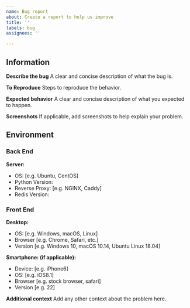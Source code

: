```yaml
---
name: Bug report
about: Create a report to help us improve
title: ''
labels: bug
assignees: ''

---
```


## Information

**Describe the bug**
A clear and concise description of what the bug is.

**To Reproduce**
Steps to reproduce the behavior.

**Expected behavior**
A clear and concise description of what you expected to happen.

**Screenshots**
If applicable, add screenshots to help explain your problem.

## Environment

### Back End
**Server:**
 - OS: [e.g. Ubuntu, CentOS]
 - Python Version: 
 - Reverse Proxy: [e.g. NGINX, Caddy]
 - Redis Version: 

### Front End
**Desktop:**
 - OS: [e.g. Windows, macOS, Linux]
 - Browser [e.g. Chrome, Safari, etc.]
 - Version [e.g. Windows 10, macOS 10.14, Ubuntu Linux 18.04]

**Smartphone: (if applicable):**
 - Device: [e.g. iPhone6]
 - OS: [e.g. iOS8.1]
 - Browser [e.g. stock browser, safari]
 - Version [e.g. 22]

**Additional context**
Add any other context about the problem here.
